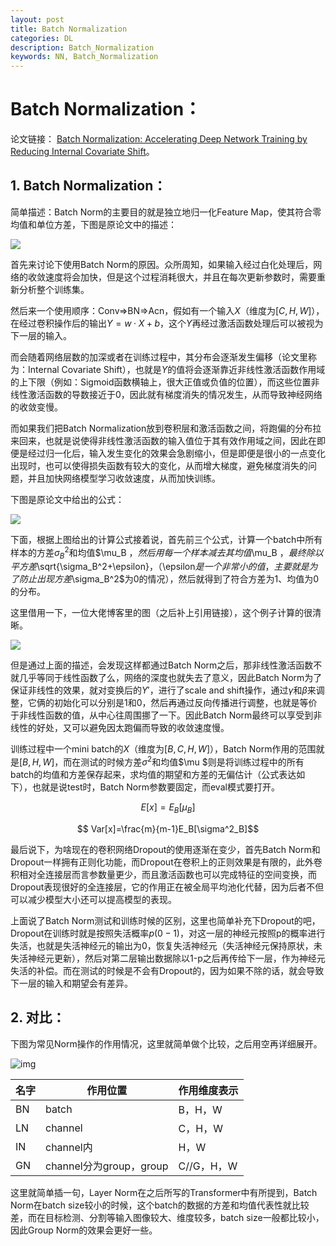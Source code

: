 ```yaml
---
layout: post
title: Batch Normalization
categories: DL
description: Batch_Normalization
keywords: NN, Batch_Normalization
---
```


# Batch Normalization：

论文链接： <a href="https://proceedings.mlr.press/v37/ioffe15.pdf">Batch Normalization: Accelerating Deep Network Training by Reducing Internal Covariate Shift</a>。

## 1. Batch Normalization：

简单描述：Batch Norm的主要目的就是独立地归一化Feature Map，使其符合零均值和单位方差，下图是原论文中的描述：

![](https://s2.loli.net/2021/12/18/xyz4oO2lrXc7k3S.png)

首先来讨论下使用Batch Norm的原因。众所周知，如果输入经过白化处理后，网络的收敛速度将会加快，但是这个过程消耗很大，并且在每次更新参数时，需要重新分析整个训练集。

然后来一个使用顺序：Conv=>BN=>Acn，假如有一个输入$X$（维度为$[C,H,W]$），在经过卷积操作后的输出$Y=w·X+b$，这个$Y$再经过激活函数处理后可以被视为下一层的输入。

而会随着网络层数的加深或者在训练过程中，其分布会逐渐发生偏移（论文里称为：Internal Covariate Shift），也就是$Y$的值将会逐渐靠近非线性激活函数作用域的上下限（例如：Sigmoid函数横轴上，很大正值或负值的位置），而这些位置非线性激活函数的导数接近于0，因此就有梯度消失的情况发生，从而导致神经网络的收敛变慢。

而如果我们把Batch Normalization放到卷积层和激活函数之间，将跑偏的分布拉来回来，也就是说使得非线性激活函数的输入值位于其有效作用域之间，因此在即便是经过归一化后，输入发生变化的效果会急剧缩小，但是即便是很小的一点变化出现时，也可以使得损失函数有较大的变化，从而增大梯度，避免梯度消失的问题，并且加快网络模型学习收敛速度，从而加快训练。

下图是原论文中给出的公式：

![](https://s2.loli.net/2021/12/18/wu1jbPoRMKa3nsW.png)

下面，根据上图给出的计算公式接着说，首先前三个公式，计算一个batch中所有样本的方差$\sigma_B^2$和均值$\mu_B $，然后用每一个样本减去其均值$\mu_B $，最终除以平方差$\sqrt{\sigma_B^2+\epsilon}$，（$\epsilon$是一个非常小的值，主要就是为了防止出现方差$\sigma_B^2$为0的情况），然后就得到了符合方差为1、均值为0的分布。

这里借用一下，一位大佬博客里的图（之后补上引用链接），这个例子计算的很清晰。

![](https://s2.loli.net/2021/12/18/Elk25SFp3WqObcC.jpg)

但是通过上面的描述，会发现这样都通过Batch Norm之后，那非线性激活函数不就几乎等同于线性函数了么，网络的深度也就失去了意义，因此Batch Norm为了保证非线性的效果，就对变换后的$Y'$，进行了scale and shift操作，通过$\gamma$和$\beta$来调整，它俩的初始化可以分别是1和0，然后再通过反向传播进行调整，也就是等价于非线性函数的值，从中心往周围挪了一下。因此Batch Norm最终可以享受到非线性的好处，又可以避免因太跑偏而导致的收敛速度慢。

训练过程中一个mini batch的$X$（维度为$[B,C,H,W]$），Batch Norm作用的范围就是$[B,H,W]$，而在测试的时候方差$\sigma^2$和均值$\mu $则是将训练过程中的所有batch的均值和方差保存起来，求均值的期望和方差的无偏估计（公式表达如下），也就是说test时，Batch Norm参数要固定，而eval模式要打开。

$$ E[x]=E_B[\mu_B]$$

$$ Var[x]=\frac{m}{m-1}E_B[\sigma^2_B]$$

最后说下，为啥现在的卷积网络Dropout的使用逐渐在变少，首先Batch Norm和Dropout一样拥有正则化功能，而Dropout在卷积上的正则效果是有限的，此外卷积相对全连接层而言参数量更少，而且激活函数也可以完成特征的空间变换，而Dropout表现很好的全连接层，它的作用正在被全局平均池化代替，因为后者不但可以减少模型大小还可以提高模型的表现。

上面说了Batch Norm测试和训练时候的区别，这里也简单补充下Dropout的吧，Dropout在训练时就是按照失活概率$p(0-1)$，对这一层的神经元按照p的概率进行失活，也就是失活神经元的输出为0，恢复失活神经元（失活神经元保持原状，未失活神经元更新），然后对第二层输出数据除以1-p之后再传给下一层，作为神经元失活的补偿。而在测试的时候是不会有Dropout的，因为如果不除的话，就会导致下一层的输入和期望会有差异。

## 2. 对比：

下图为常见Norm操作的作用情况，这里就简单做个比较，之后用空再详细展开。

![img](https://s2.loli.net/2021/12/28/7hOQ3iY6DFEtUKZ.png)



| 名字 | 作用位置                | 作用维度表示 |
| ---- | ----------------------- | ------------ |
| BN   | batch                   | B，H，W      |
| LN   | channel                 | C，H，W      |
| IN   | channel内               | H，W         |
| GN   | channel分为group，group | C//G，H，W   |

这里就简单插一句，Layer Norm在之后所写的Transformer中有所提到，Batch Norm在batch size较小的时候，这个batch的数据的方差和均值代表性就比较差，而在目标检测、分割等输入图像较大、维度较多，batch size一般都比较小，因此Group Norm的效果会更好一些。






